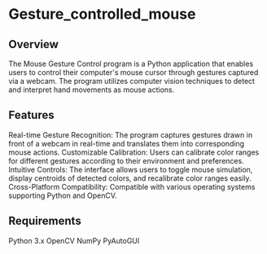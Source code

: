 # Gesture_controlled_mouse
## Overview
The Mouse Gesture Control program is a Python application that enables users to control their computer's mouse cursor through gestures captured via a webcam. The program utilizes computer vision techniques to detect and interpret hand movements as mouse actions.

## Features
Real-time Gesture Recognition: The program captures gestures drawn in front of a webcam in real-time and translates them into corresponding mouse actions.
Customizable Calibration: Users can calibrate color ranges for different gestures according to their environment and preferences.
Intuitive Controls: The interface allows users to toggle mouse simulation, display centroids of detected colors, and recalibrate color ranges easily.
Cross-Platform Compatibility: Compatible with various operating systems supporting Python and OpenCV.

## Requirements
Python 3.x
OpenCV
NumPy
PyAutoGUI

